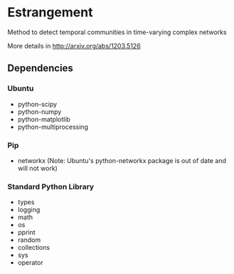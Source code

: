 # Estrangement

Method to detect temporal communities in time-varying complex networks

More details in http://arxiv.org/abs/1203.5126

## Dependencies

### Ubuntu
* python-scipy
* python-numpy
* python-matplotlib
* python-multiprocessing

### Pip
* networkx (Note: Ubuntu's python-networkx package is out of date and will not work)

### Standard Python Library
* types
* logging
* math
* os
* pprint
* random 
* collections
* sys
* operator



